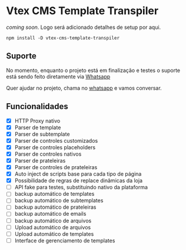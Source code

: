 # Vtex CMS Template Transpiler

_coming soon_. Logo será adicionado detalhes de setup por aqui.

```
npm install -D vtex-cms-template-transpiler
```
## Suporte

No momento, enquanto o projeto está em finalização e testes o suporte está sendo feito diretamente via [Whatsapp](https://api.whatsapp.com/send?phone=5511948559073)

Quer ajudar no projeto, chama no [whatsapp](https://chat.whatsapp.com/IWdd0d4ffpXBbDS56DujvO) e vamos conversar.

## Funcionalidades

- [x] HTTP Proxy nativo
- [x] Parser de template 
- [x] Parser de subtemplate 
- [x] Parser de controles customizados 
- [x] Parser de controles placeholders 
- [x] Parser de controles nativos 
- [x] Parser de prateleiras 
- [x] Parser de controles de prateleiras 
- [x] Auto inject de scripts base para cada tipo de página
- [x] Possibilidade de regras de replace dinâmicas da loja
- [ ] API fake para testes, substituindo nativo da plataforma
- [ ] backup automático de templates
- [ ] backup automático de subtemplates
- [ ] backup automático de prateleiras
- [ ] backup automático de emails
- [ ] backup automático de arquivos
- [ ] Upload automático de arquivos
- [ ] Upload automático de templates
- [ ] Interface de gerenciamento de templates